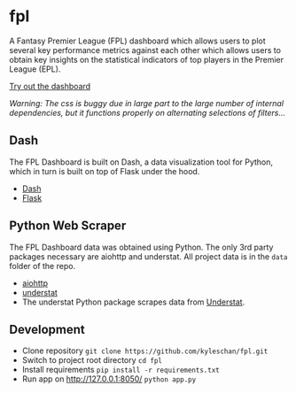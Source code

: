 # fpl
A Fantasy Premier League (FPL) dashboard which allows users to plot several key performance metrics against each other which allows users to obtain key insights on the statistical indicators of top players in the Premier League (EPL).

[Try out the dashboard](https://kc-fpl-dashboard.herokuapp.com/)

*Warning: The css is buggy due in large part to the large number of internal dependencies, but it functions properly on alternating selections of filters...*

## Dash

The FPL Dashboard is built on Dash, a data visualization tool for Python, which in turn is built on top of Flask under the hood.

- [Dash](https://dash.plotly.com/)
- [Flask](https://flask.palletsprojects.com/en/1.1.x/tutorial/)

## Python Web Scraper

The FPL Dashboard data was obtained using Python.  The only 3rd party packages necessary are aiohttp and understat.
All project data is in the `data` folder of the repo.

- [aiohttp](https://github.com/aio-libs/aiohttp)
- [understat](https://github.com/amosbastian/understat)
- The understat Python package scrapes data from [Understat](https://understat.com/).
## Development
- Clone repository `git clone https://github.com/kyleschan/fpl.git`
- Switch to project root directory `cd fpl`
- Install requirements `pip install -r requirements.txt`
- Run app on http://127.0.0.1:8050/ `python app.py`

